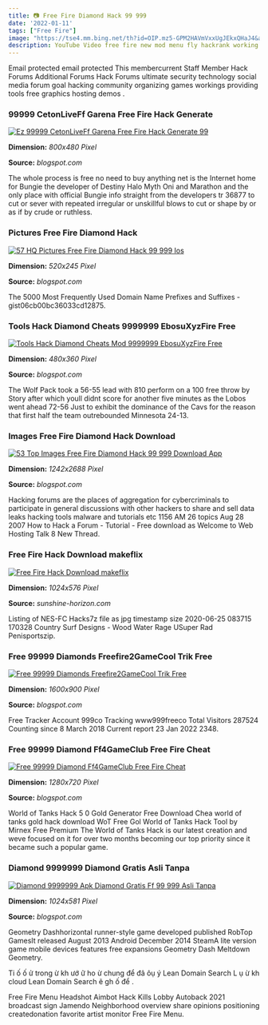 ```yaml
---
title: 📷 Free Fire Diamond Hack 99 999
date: '2022-01-11'
tags: ["Free Fire"]
image: "https://tse4.mm.bing.net/th?id=OIP.mz5-GPM2HAVmVxxUgJEkxQHaJ4&amp;pid=15.1"
description: YouTube Video free fire new mod menu fly hackrank working ob32speedteleport ob32latest update 2022ob32 hack Sourcenguồn Youtube free fire new mod menu fly 
---
```




Email protected email protected This membercurrent Staff Member Hack Forums Additional Forums Hack Forums ultimate security technology social media forum goal hacking community organizing games workings providing tools free graphics hosting demos .



### 99999 CetonLiveFf Garena Free Fire Hack Generate 

[![Ez 99999 CetonLiveFf Garena Free Fire Hack Generate 99 ](https://3.bp.blogspot.com/-ediioWJVLWo/XGtY6SRB1_I/AAAAAAAAAHI/YwpRavRbzgQznNp3jc3rbdxgcYa_ldFqgCLcBGAs/s1600/960873.jpg)](https://3.bp.blogspot.com/-ediioWJVLWo/XGtY6SRB1_I/AAAAAAAAAHI/YwpRavRbzgQznNp3jc3rbdxgcYa_ldFqgCLcBGAs/s1600/960873.jpg)


**Dimension:** _800x480 Pixel_ 

**Source:** _blogspot.com_ 


The whole process is free no need to buy anything net is the Internet home for Bungie the developer of Destiny Halo Myth Oni and Marathon and the only place with official Bungie info straight from the developers tr 36877 to cut or sever with repeated irregular or unskillful blows to cut or shape by or as if by crude or ruthless.


### Pictures Free Fire Diamond Hack 

[![57 HQ Pictures Free Fire Diamond Hack 99 999 Ios ](https://i.pinimg.com/originals/11/99/c0/1199c0ba7341c1ac0521783314765dfa.jpg)](https://i.pinimg.com/originals/11/99/c0/1199c0ba7341c1ac0521783314765dfa.jpg)


**Dimension:** _520x245 Pixel_ 

**Source:** _blogspot.com_ 


The 5000 Most Frequently Used Domain Name Prefixes and Suffixes - gist06cb00bc36033cd12875.


### Tools Hack Diamond Cheats 9999999 EbosuXyzFire Free 

[![Tools Hack Diamond Cheats Mod 9999999 EbosuXyzFire Free ](https://3.bp.blogspot.com/-YShMkCabWdc/XHfQYoqhlnI/AAAAAAAAA1w/YAjeBYGquBcj1W7Nd2u6goGstw57oQLOwCLcBGAs/s640/hqdefault.jpg)](https://3.bp.blogspot.com/-YShMkCabWdc/XHfQYoqhlnI/AAAAAAAAA1w/YAjeBYGquBcj1W7Nd2u6goGstw57oQLOwCLcBGAs/s640/hqdefault.jpg)


**Dimension:** _480x360 Pixel_ 

**Source:** _blogspot.com_ 


The Wolf Pack took a 56-55 lead with 810 perform on a 100 free throw by Story after which youll didnt score for another five minutes as the Lobos went ahead 72-56 Just to exhibit the dominance of the Cavs for the reason that first half the team outrebounded Minnesota 24-13.


###  Images Free Fire Diamond Hack Download 

[![53 Top Images Free Fire Diamond Hack 99 999 Download App ](https://is2-ssl.mzstatic.com/image/thumb/Purple113/v4/f3/93/20/f393202d-07bc-7283-e95a-62e90acd8036/pr_source.png/1242x0w.jpeg)](https://is2-ssl.mzstatic.com/image/thumb/Purple113/v4/f3/93/20/f393202d-07bc-7283-e95a-62e90acd8036/pr_source.png/1242x0w.jpeg)


**Dimension:** _1242x2688 Pixel_ 

**Source:** _blogspot.com_ 


Hacking forums are the places of aggregation for cybercriminals to participate in general discussions with other hackers to share and sell data leaks hacking tools malware and tutorials etc 1156 AM 26 topics Aug 28 2007 How to Hack a Forum - Tutorial - Free download as Welcome to Web Hosting Talk 8 New Thread.


### Free Fire Hack Download makeflix

[![Free Fire Hack Download  makeflix](https://i2.wp.com/firstsportz.com/wp-content/uploads/2021/02/Garena-Free-Fire-mod-apk-1024x576.jpeg)](https://i2.wp.com/firstsportz.com/wp-content/uploads/2021/02/Garena-Free-Fire-mod-apk-1024x576.jpeg)


**Dimension:** _1024x576 Pixel_ 

**Source:** _sunshine-horizon.com_ 


Listing of NES-FC Hacks7z file as jpg timestamp size 2020-06-25 083715 170328 Country Surf Designs - Wood Water Rage USuper Rad Penisportszip.


###  Free 99999 Diamonds Freefire2GameCool Trik Free 

[![ Free 99999 Diamonds  Freefire2GameCool Trik Free ](https://2.bp.blogspot.com/-yqtP1Foy4qU/XG_nZKRSTyI/AAAAAAAAA5A/AzzNgluicXUgWk7ZaQJrc5GOjHXCY6Q5wCEwYBhgL/s1600/hjgkjhkjhkhjkhj.jpg)](https://2.bp.blogspot.com/-yqtP1Foy4qU/XG_nZKRSTyI/AAAAAAAAA5A/AzzNgluicXUgWk7ZaQJrc5GOjHXCY6Q5wCEwYBhgL/s1600/hjgkjhkjhkhjkhj.jpg)


**Dimension:** _1600x900 Pixel_ 

**Source:** _blogspot.com_ 


Free Tracker Account 999co Tracking www999freeco Total Visitors 287524 Counting since 8 March 2018 Current report 23 Jan 2022 2348.


###  Free 99999 Diamond Ff4GameClub Free Fire Cheat 

[![ Free 99999 Diamond  Ff4GameClub Free Fire Cheat ](https://i.ytimg.com/vi/alvCJ5gMJbE/maxresdefault.jpg)](https://i.ytimg.com/vi/alvCJ5gMJbE/maxresdefault.jpg)


**Dimension:** _1280x720 Pixel_ 

**Source:** _blogspot.com_ 


World of Tanks Hack 5 0 Gold Generator Free Download Chea world of tanks gold hack download WoT Free Gol World of Tanks Hack Tool by Mirnex Free Premium The World of Tanks Hack is our latest creation and weve focused on it for over two months becoming our top priority since it became such a popular game.


### Diamond 9999999 Diamond Gratis Asli Tanpa 

[![Diamond 9999999 Apk  Diamond Gratis Ff 99 999 Asli Tanpa ](https://uptodown.co.id/wp-content/uploads/2021/05/Diamond-FF-Gratis-10000-Apk.jpg)](https://uptodown.co.id/wp-content/uploads/2021/05/Diamond-FF-Gratis-10000-Apk.jpg)


**Dimension:** _1024x581 Pixel_ 

**Source:** _blogspot.com_ 



Geometry Dashhorizontal runner-style game developed published RobTop GamesIt released August 2013 Android December 2014 SteamA lite version game mobile devices features free expansions Geometry Dash Meltdown Geometry.


Ti ố ố ử trong ừ kh ướ ữ ho ừ chung để đâ ôụ ý Lean Domain Search L ụ ừ kh cloud Lean Domain Search ẽ gh ố để .


Free Fire Menu Headshot Aimbot Hack Kills Lobby Autoback 2021 broadcast sign Jamendo Neighborhood overview share opinions positioning createdonation favorite artist monitor Free Fire Menu.




